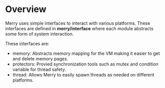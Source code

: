 # Overview

Merry uses simple interfaces to interact with various platforms. These interfaces are defined in **merry/interface** where each module abstracts some form of system interaction.

These interfaces are:
- memory: Abstracts memory mapping for the VM making it easier to get and delete memory pages.
- protectors: Provied synchronization tools such as mutex and condition variable for thread safety.
- thread: Allows Merry to easily spawn threads as needed on different platforms.

